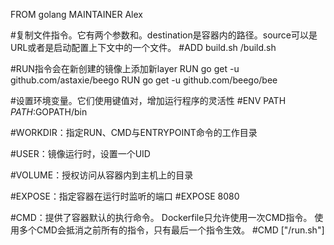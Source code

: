 FROM golang
MAINTAINER Alex

#复制文件指令。它有两个参数<source>和<destination>。destination是容器内的路径。source可以是URL或者是启动配置上下文中的一个文件。
#ADD build.sh /build.sh

#RUN指令会在新创建的镜像上添加新layer
RUN go get -u github.com/astaxie/beego
RUN go get -u github.com/beego/bee

#设置环境变量。它们使用键值对，增加运行程序的灵活性
#ENV PATH $PATH:$GOPATH/bin


#WORKDIR：指定RUN、CMD与ENTRYPOINT命令的工作目录

#USER：镜像运行时，设置一个UID

#VOLUME：授权访问从容器内到主机上的目录 

#EXPOSE：指定容器在运行时监听的端口
#EXPOSE 8080

#CMD：提供了容器默认的执行命令。 Dockerfile只允许使用一次CMD指令。 使用多个CMD会抵消之前所有的指令，只有最后一个指令生效。 
#CMD ["/run.sh"]
